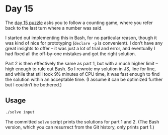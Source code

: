 # Day 15

The [day 15 puzzle][day15] asks you to follow a counting game,
where you refer back to the last turn where a number was said.

I started out implementing this in Bash, for no particular reason,
though it was kind of nice for prototyping (`declare -p` is convenient).
I don’t have any great insights to offer – it was just a lot of trial and error,
and eventually I had fixed all the off-by-one mistakes and got the right solution.

Part 2 is then effectively the same as part 1, but with a much higher limit –
high enough to rule out Bash.
So I rewrote my solution in JS, line for line,
and while that still took 9½ minutes of CPU time,
it was fast enough to find the solution within an acceptable time.
(I assume it can be optimized further but I couldn’t be bothered.)

## Usage

```sh
./solve input
```

The committed `solve` script prints the solutions for part 1 and 2.
(The Bash version, which you can resurrect from the Git history, only prints part 1.)

[day15]: https://adventofcode.com/2020/day/15
